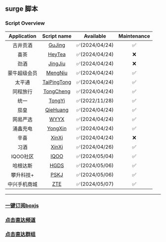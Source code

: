 ## surge 脚本
### Script Overview

|   Application   |                                    Script name                                    |   Available   | Maintenance |
|:---------------:|:---------------------------------------------------------------------------------:|:-------------:|:-----------:|
|      古井贡酒       |        [GuJing](https://github.com/xzxxn777/Surge/blob/main/Script/GuJing)        | ✅(2024/04/24) |      ✅      |
|       喜茶        |        [HeyTea](https://github.com/xzxxn777/Surge/blob/main/Script/HeyTea)        | ✅(2024/04/24) |      ❌      |
|       劲酒        |       [JingJiu](https://github.com/xzxxn777/Surge/blob/main/Script/JingJiu)       | ✅(2024/04/24) |      ❌      |
|     蒙牛超级会员      |       [MengNiu](https://github.com/xzxxn777/Surge/blob/main/Script/MengNiu)       | ✅(2024/04/24) |      ✅      |
|       太平通       |   [TaiPingTong](https://github.com/xzxxn777/Surge/blob/main/Script/TaiPingTong)   | ✅(2024/04/24) |      ✅      |
|      同程旅行       |     [TongCheng](https://github.com/xzxxn777/Surge/blob/main/Script/TongCheng)     | ✅(2024/04/24) |      ✅      |
|       统一        |        [TongYi](https://github.com/xzxxn777/Surge/blob/main/Script/TongYi)        | ✅(2022/11/28) |      ✅      |
|       茄皇        | [QieHuang](https://github.com/xzxxn777/Surge/blob/main/Script/TongYi/QieHuang.js) | ✅(2024/04/24) |     ✅️      |
|      网易严选       |          [WYYX](https://github.com/xzxxn777/Surge/blob/main/Script/WYYX)          | ✅(2024/04/24) |     ✅️      |
|      涌鑫充电       |       [YongXin](https://github.com/xzxxn777/Surge/blob/main/Script/YongXin)       | ✅(2024/04/24) |     ✅️      |
|       辛喜        |         [XinXi](https://github.com/xzxxn777/Surge/blob/main/Script/XinXi)         | ✅(2024/04/24) |      ❌️      |
|       习酒        |         [XinXi](https://github.com/xzxxn777/Surge/blob/main/Script/XiJiu)         | ✅(2024/04/26) |     ✅️      |
|     IQOO社区      |         [IQOO](https://github.com/xzxxn777/Surge/blob/main/Script/IQOO)          | ✅(2024/05/04) |     ✅️      |
|      哈根达斯       |         [HGDS](https://github.com/xzxxn777/Surge/blob/main/Script/HGDS)          | ✅(2024/05/06) |     ✅️      |
|      攀升科技+      |         [PSKJ](https://github.com/xzxxn777/Surge/blob/main/Script/PSKJ)          | ✅(2024/05/06) |     ✅️      |
|        中兴手机商城         |         [ZTE](https://github.com/xzxxn777/Surge/blob/main/Script/ZTE)          | ✅(2024/05/07) |     ✅️      |

------
### [一键订阅boxjs](http://boxjs.com/#/sub/add/https://raw.githubusercontent.com/xzxxn777/Surge/main/xzxxn.json)
### [点击直达频道](https://t.me/xzxxn777)
### [点击直达群组](https://t.me/xzxxn7777)
